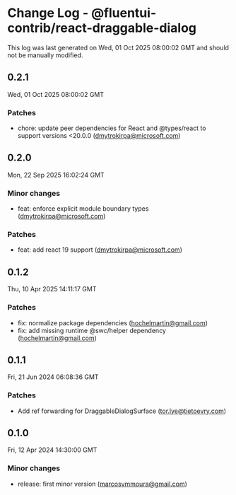 # Change Log - @fluentui-contrib/react-draggable-dialog

This log was last generated on Wed, 01 Oct 2025 08:00:02 GMT and should not be manually modified.

<!-- Start content -->

## 0.2.1

Wed, 01 Oct 2025 08:00:02 GMT

### Patches

- chore: update peer dependencies for React and @types/react to support versions <20.0.0 (dmytrokirpa@microsoft.com)

## 0.2.0

Mon, 22 Sep 2025 16:02:24 GMT

### Minor changes

- feat: enforce explicit module boundary types (dmytrokirpa@microsoft.com)

### Patches

- feat: add react 19 support (dmytrokirpa@microsoft.com)

## 0.1.2

Thu, 10 Apr 2025 14:11:17 GMT

### Patches

- fix: normalize package dependencies (hochelmartin@gmail.com)
- fix: add missing runtime @swc/helper dependency (hochelmartin@gmail.com)

## 0.1.1

Fri, 21 Jun 2024 06:08:36 GMT

### Patches

- Add ref forwarding for DraggableDialogSurface (tor.lye@tietoevry.com)

## 0.1.0

Fri, 12 Apr 2024 14:30:00 GMT

### Minor changes

- release: first minor version (marcosvmmoura@gmail.com)
